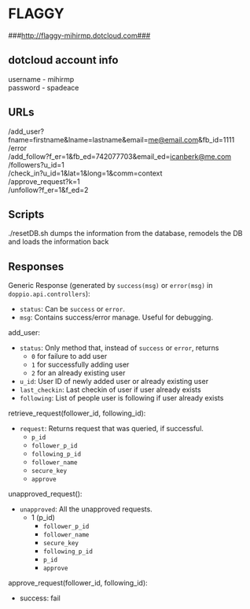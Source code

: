 # FLAGGY #
###http://flaggy-mihirmp.dotcloud.com###


## dotcloud account info ##
username - mihirmp
<br />
password - spadeace

## URLs ##
  /add_user?fname=firstname&lname=lastname&email=me@email.com&fb_id=1111
  <br />
  /error
  <br />
  /add_follow?f_er=1&fb_ed=742077703&email_ed=icanberk@me.com
  <br />
  /followers?u_id=1
  <br />
  /check_in?u_id=1&lat=1&long=1&comm=context
  <br />
  /approve_request?k=1
  <br />
  /unfollow?f_er=1&f_ed=2

## Scripts ##
./resetDB.sh dumps the information from the database, remodels the DB and loads the information back

## Responses ##

Generic Response (generated by `success(msg)` or `error(msg)` in `doppio.api.controllers`):

- `status`: Can be `success` or `error`.
- `msg`: Contains success/error manage. Useful for debugging.

add_user:

- `status`: Only method that, instead of `success` or `error`, returns
  * `0` for failure to add user
  * `1` for successfully adding user
  * `2` for an already existing user
- `u_id`: User ID of newly added user or already existing user
- `last_checkin`: Last checkin of user if user already exists
- `following`: List of people user is following if user already exists

retrieve_request(follower_id, following_id):

- `request`: Returns request that was queried, if successful.
  * `p_id`
  * `follower_p_id`
  * `following_p_id`
  * `follower_name`
  * `secure_key`
  * `approve`

unapproved_request():

- `unapproved`: All the unapproved requests.
  * 1 (p_id)
    * `follower_p_id`
    * `follower_name`
    * `secure_key`
    * `following_p_id`
    * `p_id`
    * `approve`

approve_request(follower_id, following_id):
  - success: fail

